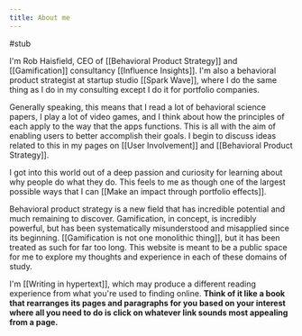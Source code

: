```yaml
---
title: About me
--- 
```

#stub

I'm Rob Haisfield, CEO of [[Behavioral Product Strategy]] and [[Gamification]] consultancy [[Influence Insights]]. I'm also a behavioral product strategist at startup studio [[Spark Wave]], where I do the same thing as I do in my consulting except I do it for portfolio companies.

Generally speaking, this means that I read a lot of behavioral science papers, I play a lot of video games, and I think about how the principles of each apply to the way that the apps functions. This is all with the aim of enabling users to better accomplish their goals. I begin to discuss ideas related to this in my pages on [[User Involvement]] and [[Behavioral Product Strategy]].

I got into this world out of a deep passion and curiosity for learning about why people do what they do. This feels to me as though one of the largest possible ways that I can [[Make an impact through portfolio effects]]. 

Behavioral product strategy is a new field that has incredible potential and much remaining to discover. Gamification, in concept, is incredibly powerful, but has been systematically misunderstood and misapplied since its beginning. [[Gamification is not one monolithic thing]], but it has been treated as such for far too long. This website is meant to be a public space for me to explore my thoughts and experience in each of these domains of study.

I'm [[Writing in hypertext]], which may produce a different reading experience from what you're used to finding online. **Think of it like a book that rearranges its pages and paragraphs for you based on your interest where all you need to do is click on whatever link sounds most appealing from a page.**